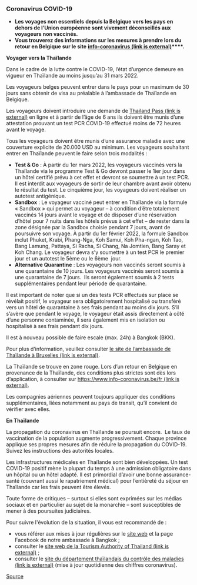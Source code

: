 ### **Coronavirus COVID-19**

*   **Les voyages non essentiels** **depuis la Belgique vers les pays en dehors de l’Union européenne sont vivement déconseillés aux voyageurs non vaccinés.**
*   **Vous trouverez des informations sur les mesures à prendre lors du retour en Belgique sur le site** **[info-coronavirus (link is external)](https://eur01.safelinks.protection.outlook.com/?url=http%3A%2F%2Fwww.info-coronavirus.be%2Ffr%2Fvoyages&data=04%7C01%7Cgaby.vrancken%40diplobel.fed.be%7C8362a5aa95d3424e863208da03573500%7C80153b30e434429bb41c0d47f9deec42%7C0%7C0%7C637825970330589053%7CUnknown%7CTWFpbGZsb3d8eyJWIjoiMC4wLjAwMDAiLCJQIjoiV2luMzIiLCJBTiI6Ik1haWwiLCJXVCI6Mn0%3D%7C3000&sdata=H7KT9j8CZZOJn0FNjWa8nTtkVOpA0burhA7Cq6R57HA%3D&reserved=0)****.** 

**Voyager vers la Thaïlande**

Dans le cadre de la lutte contre le COVID-19, l’état d’urgence demeure en vigueur en Thaïlande au moins jusqu’au 31 mars 2022.

Les voyageurs belges peuvent entrer dans le pays pour un maximum de 30 jours sans obtenir de visa au préalable à l’ambassade de Thaïlande en Belgique.

Les voyageurs doivent introduire une demande de [Thailand Pass (link is external)](https://tp.consular.go.th/) en ligne et à partir de l’âge de 6 ans ils doivent être munis d’une attestation prouvant un test PCR COVID-19 effectué moins de 72 heures avant le voyage.

Tous les voyageurs doivent être munis d’une assurance maladie avec une couverture explicite de 20.000 USD au minimum. Les voyageurs souhaitant entrer en Thaïlande peuvent le faire selon trois modalités :

*   **Test & Go** : À partir du 1er mars 2022, les voyageurs vaccinés vers la Thaïlande via le programme Test & Go devront passer le 1ier jour dans un hôtel certifié prévu à cet effet et devront se soumettre à un test PCR. Il est interdit aux voyageurs de sortir de leur chambre avant avoir obtenu le résultat du test. Le cinquième jour, les voyageurs doivent réaliser un autotest antigénique.
*   **Sandbox** : Le voyageur vacciné peut entrer en Thaïlande via la formule « Sandbox » qui permet au voyageur – à condition d’être totalement vaccinés 14 jours avant le voyage et de disposer d’une réservation d’hôtel pour 7 nuits dans les hôtels prévus à cet effet – de rester dans la zone désignée par la Sandbox choisie pendant 7 jours, avant de poursuivre son voyage. À partir du 1er février 2022, la formule Sandbox inclut Phuket, Krabi, Phang-Nga, Koh Samui, Koh Pha-ngan, Koh Tao, Bang Lamung, Pattaya, Si Racha, Si Chang, Na Jomtien, Bang Saray et Koh Chang. Le voyageur devra s’y soumettre à un test PCR le premier jour et un autotest le 5ème ou le 6ème  jour.  
*   **Alternative Quarantine** : Les voyageurs non vaccinés seront soumis à une quarantaine de 10 jours. Les voyageurs vaccinés seront soumis à une quarantaine de 7 jours.  Ils seront également soumis à 2 tests supplémentaires pendant leur période de quarantaine.

Il est important de noter que si un des tests PCR effectués sur place se révélait positif, le voyageur sera obligatoirement hospitalisé ou transféré vers un hôtel de quarantaine à ses frais pendant au moins dix jours. S’il s’avère que pendant le voyage, le voyageur était assis directement à côté d’une personne contaminée, il sera également mis en isolation ou hospitalisé à ses frais pendant dix jours.

Il est à nouveau possible de faire escale (max. 24h) à Bangkok (BKK).

Pour plus d’information, veuillez consulter [le site de l’ambassade de Thaïlande à Bruxelles (link is external)](https://www.thaiembassy.be/2020/07/09/application-for-certificate-of-entry-for-non-thai-nationals/?lang=en).

La Thaïlande se trouve en zone rouge. Lors d’un retour en Belgique en provenance de la Thaïlande, des conditions plus strictes sont dès lors d’application, à consulter sur [https://www.info-coronavirus.be/fr (link is external)](https://www.info-coronavirus.be/fr/).

Les compagnies aériennes peuvent toujours appliquer des conditions supplémentaires, liées notamment au pays de transit, qu’il convient de vérifier avec elles.

**En Thaïlande**

La propagation du coronavirus en Thaïlande se poursuit encore.  Le taux de vaccination de la population augmente progressivement. Chaque province applique ses propres mesures afin de réduire la propagation du COVID-19. Suivez les instructions des autorités locales.

Les infrastructures médicales en Thaïlande sont bien développées. Un test COVID-19 positif mène la plupart du temps à une admission obligatoire dans un hôpital ou un hôtel adapté. Il est primordial d’avoir une bonne assurance-santé (couvrant aussi le rapatriement médical) pour l’entièreté du séjour en Thaïlande car les frais peuvent être élevés.

Toute forme de critiques – surtout si elles sont exprimées sur les médias sociaux et en particulier au sujet de la monarchie – sont susceptibles de mener à des poursuites judiciaires.  

Pour suivre l'évolution de la situation, il vous est recommandé de :

*   vous référer aux mises à jour régulières sur le [site web](https://thailand.diplomatie.belgium.be/fr) et la page Facebook de notre ambassade à Bangkok ;
*   consulter le [site web de la Tourism Authority of Thailand (link is external)](https://www.tatnews.org/category/thailand-tourism-updates/%C2%A0) ;
*   consulter le [site du département thaïlandais du contrôle des maladies (link is external)](https://ddc.moph.go.th/viralpneumonia/eng/index.php) (mise à jour quotidienne des chiffres coronavirus).  

[Source](https://diplomatie.belgium.be/fr/Services/voyager_a_letranger/conseils_par_destination/thailande)